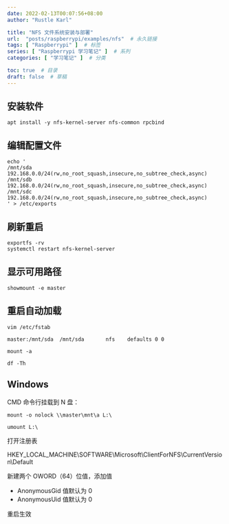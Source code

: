 ```yaml
---
date: 2022-02-13T00:07:56+08:00
author: "Rustle Karl"

title: "NFS 文件系统安装与部署"
url:  "posts/raspberrypi/examples/nfs"  # 永久链接
tags: [ "Raspberrypi" ]  # 标签
series: [ "Raspberrypi 学习笔记" ]  # 系列
categories: [ "学习笔记" ]  # 分类

toc: true  # 目录
draft: false  # 草稿
---
```


## 安装软件

```shell
apt install -y nfs-kernel-server nfs-common rpcbind
```

## 编辑配置文件

```shell
echo '
/mnt/sda       192.168.0.0/24(rw,no_root_squash,insecure,no_subtree_check,async)
/mnt/sdb       192.168.0.0/24(rw,no_root_squash,insecure,no_subtree_check,async)
/mnt/sdc       192.168.0.0/24(rw,no_root_squash,insecure,no_subtree_check,async)
' > /etc/exports
```

## 刷新重启

```shell
exportfs -rv
systemctl restart nfs-kernel-server
```

## 显示可用路径

```shell
showmount -e master
```

## 重启自动加载

```shell
vim /etc/fstab
```

```
master:/mnt/sda  /mnt/sda       nfs    defaults 0 0
```

```shell
mount -a
```

```shell
df -Th
```

## Windows

CMD 命令行挂载到 N 盘：

```shell
mount -o nolock \\master\mnt\a L:\
```

```shell
umount L:\
```

打开注册表

HKEY_LOCAL_MACHINE\SOFTWARE\Microsoft\ClientForNFS\CurrentVersion\Default

新建两个 OWORD（64）位值，添加值

- AnonymousGid 值默认为 0
- AnonymousUid 值默认为 0

重启生效
